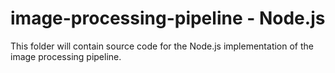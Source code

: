 # image-processing-pipeline - Node.js

This folder will contain source code for the Node.js implementation of the image processing pipeline.